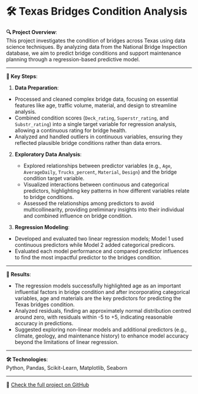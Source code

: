 # 🛠️ Texas Bridges Condition Analysis

**🔍 Project Overview**:  
This project investigates the condition of bridges across Texas using data science techniques. By analyzing data from the National Bridge Inspection database, we aim to predict bridge conditions and support maintenance planning through a regression-based predictive model. 

---

**📌 Key Steps**:

1. **Data Preparation**:
  - Processed and cleaned complex bridge data, focusing on essential features like age, traffic volume, material, and design to streamline analysis.
  - Combined condition scores (`Deck_rating`, `Superstr_rating`, and `Substr_rating`) into a single target variable for regression analysis, allowing a continuous rating for bridge health.
   - Analyzed and handled outliers in continuous variables, ensuring they reflected plausible bridge conditions rather than data errors.

2. **Exploratory Data Analysis**:
   - Explored relationships between predictor variables (e.g., `Age`, `AverageDaily`, `Trucks_percent`, `Material`, `Design`) and the bridge condition target variable.
   - Visualized interactions between continuous and categorical predictors, highlighting key patterns in how different variables relate to bridge conditions.
   - Assessed the relationships among predictors to avoid multicollinearity, providing preliminary insights into their individual and combined influence on bridge condition.

3. **Regression Modeling**:
  - Developed and evaluated two linear regression models; Model 1 used continuous predictors while Model 2 added categorical predicors.
  - Evaluated each model performance and compared predictor influences to find the most impactful predictor to the bridges condition.

---

**🚀 Results**:
- The regression models successfully highlighted age as an important influential factors in bridge condition and after incorporating categorical variables, age and materials are the key predictors for predicting the Texas bridges condition.
- Analyzed residuals, finding an approximately normal distribution centred around zero, with residuals within -5 to +5, indicating reasonable accuracy in predictions.
- Suggested exploring non-linear models and additional predictors (e.g., climate, geology, and maintenance history) to enhance model accuracy beyond the limitations of linear regression.

---

**🛠️ Technologies**:  
Python, Pandas, Scikit-Learn, Matplotlib, Seaborn

---

🔗 [Check the full project on GitHub]([https://github.com/Ericazzzzzz/Texas-Bridges-Condition-Analysis])
